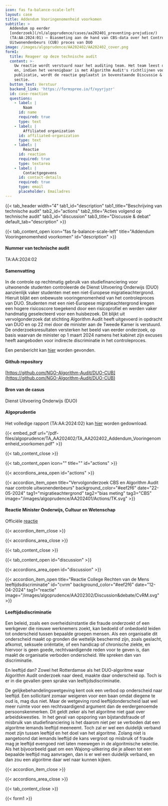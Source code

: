 ```yaml
---
icon: fas fa-balance-scale-left
layout: case
title: Addendum Vooringenomenheid voorkomen
subtitle: >
  Addendum op eerder
  [onderzoek](/nl/algoprudence/cases/aa202401_preventing-prejudice/)
  (TA:AA:2024:01) – Biasmeting aan de hand van CBS-data over het Controle
  Uitwonendenbeurs (CUB) proces van DUO 
image: /images/algoprudence/AA202402/AA202402_cover.png
form1:
  title: Reageer op deze technische audit
  content: >-
    Uw reactie wordt verstuurd naar het auditing team. Het team leest de reactie
    en, indien het verenigbaar is met Algorithm Audit's richtlijnen voor
    publicatie, wordt de reactie geplaatst in bovenstaande Discussie & debat
    sectie.
  button_text: Verstuur
  backend_link: 'https://formspree.io/f/xyyrjyzr'
  id: case-reaction
  questions:
    - label: |
        Naam
      id: name
      required: true
      type: text
    - label: |
        Affiliated organization
      id: affiliated-organization
      type: text
    - label: |
        Reactie
      id: reaction
      required: true
      type: textarea
    - label: |
        Contactgegevens
      id: contact-details
      required: true
      type: email
      placeholder: Emailadres
---
```


{{< tab_header width="4" tab1_id="description" tab1_title="Beschrijving van technische audit" tab2_id="actions" tab2_title="Acties volgend op technische audit" tab3_id="discussion" tab3_title="Discussie & debat" default_tab="description" >}}

{{< tab_content_open icon="fas fa-balance-scale-left" title="Addendum Vooringenomenheid voorkomen" id="description" >}}

#### Nummer van technische audit

TA:AA:2024:02

#### Samenvatting

In de controle op rechtmatig gebruik van studiefinanciering voor uitwonende studenten controleerde de Dienst Uitvoering Onderwijs (DUO) aanzienlijk vaker studenten met een niet-Europese migratieachtergrond. Hieruit blijkt een onbewuste vooringenomenheid van het controleproces van DUO. Studenten met een niet-Europese migratieachtergrond kregen een hogere risicoscore toegekend door een risicoprofiel en werden vaker handmatig geselecteerd voor een huisbezoek. Dit blijkt uit vervolgonderzoek dat stichting Algorithm Audit heeft uitgevoerd in opdracht van DUO en op 22 mei door de minister aan de Tweede Kamer is verstuurd. De onderzoeksresultaten versterken het beeld van eerder onderzoek, op basis waarvan de minister op 1 maart 2024 namens het kabinet zijn excuses heeft aangeboden voor indirecte discriminatie in het controleproces.

Een persbericht kan [hier](/nl/events/press_room/) worden gevonden.

#### Github repository

[https://github.com/NGO-Algorithm-Audit/DUO-CUB](https://github.com/NGO-Algorithm-Audit/DUO-CUB)

#### Bron van de casus

Dienst Uitvoering Onderwijs (DUO)

#### Algoprudentie

Het volledige rapport (TA:AA:2024:02) kan <a href="https://drive.google.com/file/d/17dwU4zAqpyixwVTKCYM7Ezq1VM5_kcDa/preview" target="_blank">hier</a> worden gedownload.

{{< embed_pdf url="/pdf-files/algoprudence/TA_AA202402/TA_AA202402_Addendum_Vooringenomenheid_voorkomen.pdf" >}}

{{< tab_content_close >}}

{{< tab_content_open icon="" title="" id="actions" >}}

{{< accordions_area_open id="actions" >}}

{{< accordion_item_open title="Vervolgonderzoek CBS en Algorithm Audit naar controle uitwonendenbeurs" background_color="#eef2f6" date="22-05-2024" tag1="migratieachtergrond" tag2="bias meting" tag3="CBS" image="/images/algoprudence/AA202401/Actions/TK.svg" >}}

#### Reactie Minister Onderwijs, Cultuur en Wetenschap

Officiële <a href='https://www.tweedekamer.nl/kamerstukken/brieven_regering/detail?id=2024Z08699&did=2024D20430' target="_blank">reactie</a>

{{< accordion_item_close >}}

{{< accordions_area_close >}}

{{< tab_content_close >}}

{{< tab_content_open id="discussion" >}}

{{< accordions_area_open id="discussion" >}}

{{< accordion_item_open title="Reactie College Rechten van de Mens leeftijdsdiscriminatie" id="cvrm" background_color="#eef2f6" date="12-04-2024" tag1="reactie" image="/images/algoprudence/AA202302/Discussion&debate/CvRM.svg" >}}

#### Leeftijdsdiscriminatie

Een beleid, zoals een overheidsinstantie die fraude onderzoekt of een werkgever die nieuwe werknemers zoekt, kan bedoeld of onbedoeld leiden tot onderscheid tussen bepaalde groepen mensen. Als een organisatie dit onderscheid maakt op gronden die wettelijk beschermd zijn, zoals geslacht, afkomst, seksuele oriëntatie, of een handicap of chronische ziekte, en hiervoor is geen goede, rechtvaardigende reden voor te geven is, dan maakt de organisatie verboden onderscheid. We spreken dan van discriminatie. 

En leeftijd dan? Zowel het Rotterdamse als het DUO-algoritme waar Algorithm Audit onderzoek naar deed, maakte daar onderscheid op. Toch is er in die gevallen geen sprake van leeftijdsdiscriminatie. 

De gelijkebehandelingswetgeving kent ook een verbod op onderscheid naar leeftijd. Een sollicitant zomaar weigeren voor een baan omdat diegene te oud is, mag dus niet. Maar de wetgeving rond leeftijdonderscheid laat wel meer ruimte voor een rechtvaardigend argument dan de eerdergenoemde persoonskenmerken. Dit geldt zeker als het algoritme niet gaat over arbeidskwesties.  In het geval van opsporing van bijstandsfraude of misbruik van studiefinanciering is het daarom niet per se verboden dat een algoritme iemands leeftijd meeneemt. Toch zal er wel een duidelijk verband moet zijn tussen leeftijd en het doel van het algoritme. Zolang niet is aangetoond dat iemands leeftijd de kans vergroot op misbruik of fraude mag je leeftijd evengoed niet laten meewegen in de algoritmische selectie. Als het bijvoorbeeld gaat om een Wajong-uitkering die je alleen tot een bepaalde leeftijd mag aanvragen, dan is er wel een duidelijk verband, en dan zou een algoritme daar wel naar kunnen kijken.

{{< accordion_item_close >}}

{{< accordions_area_close >}}

{{< tab_content_close >}}

{{< form1 >}}
